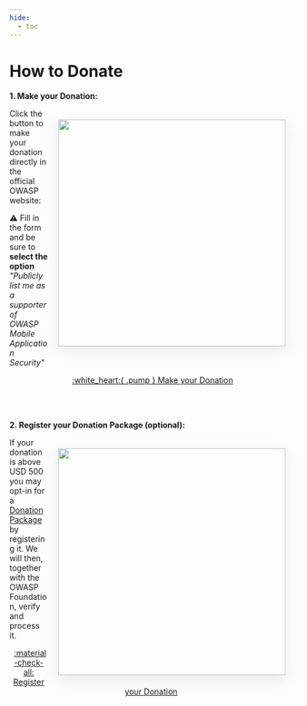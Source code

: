 ```yaml
---
hide:
  - toc
---
```


# How to Donate

**1. Make your Donation:**

<img align="right" style="margin: 1.3em; box-shadow: rgba(149, 157, 165, 0.2) 0px 8px 24px;" width="400px" src="Images/donations/owasp_donation_form.png" />

Click the button to make your donation directly in the official OWASP website:

:warning: Fill in the form and be sure to **select the option** _"Publicly list me as a supporter of OWASP Mobile Application Security"_

<center>
<a href="https://owasp.org/donate/?reponame=www-project-mobile-app-security&title=OWASP+Mobile+Application+Security" class="md-button md-button--primary" style="margin: 5px;">:white_heart:{ .pump } Make your Donation</a>
</center>

<br><br>

**2. Register your Donation Package (optional):**

<img align="right"  style="margin: 1.3em; box-shadow: rgba(149, 157, 165, 0.2) 0px 8px 24px;" width="400px" src="Images/donations/mastg_donation_form.png" />

If your donation is above USD 500 you may opt-in for a [Donation Package](packages.md) by registering it. We will then, together with the OWASP Foundation, verify and process it.

<center>
<a href="https://github.com/OWASP/owasp-mastg/issues/new?assignees=cpholguera%2Csushi2k&labels=org%2Cdonation&template=make-donation.yml&title=%F0%9F%92%B2%F0%9F%8E%89+New+Donation" class="md-button md-button--primary" style="margin: 5px;">:material-check-all: Register your Donation</a>
</center>

<br><br><br>
